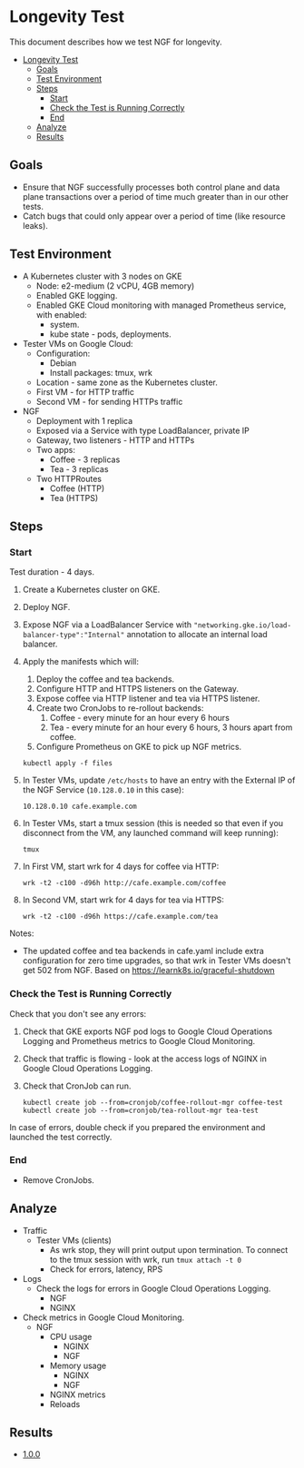 # Longevity Test

This document describes how we test NGF for longevity.

<!-- TOC -->

- [Longevity Test](#longevity-test)
    - [Goals](#goals)
    - [Test Environment](#test-environment)
    - [Steps](#steps)
        - [Start](#start)
        - [Check the Test is Running Correctly](#check-the-test-is-running-correctly)
        - [End](#end)
    - [Analyze](#analyze)
    - [Results](#results)

<!-- TOC -->

## Goals

- Ensure that NGF successfully processes both control plane and data plane transactions over a period of time much
  greater than in our other tests.
- Catch bugs that could only appear over a period of time (like resource leaks).

## Test Environment

- A Kubernetes cluster with 3 nodes on GKE
    - Node: e2-medium (2 vCPU, 4GB memory)
    - Enabled GKE logging.
    - Enabled GKE Cloud monitoring with managed Prometheus service, with enabled:
        - system.
        - kube state - pods, deployments.
- Tester VMs on Google Cloud:
    - Configuration:
        - Debian
        - Install packages: tmux, wrk
    - Location - same zone as the Kubernetes cluster.
    - First VM - for HTTP traffic
    - Second VM - for sending HTTPs traffic
- NGF
    - Deployment with 1 replica
    - Exposed via a Service with type LoadBalancer, private IP
    - Gateway, two listeners - HTTP and HTTPs
    - Two apps:
        - Coffee - 3 replicas
        - Tea - 3 replicas
    - Two HTTPRoutes
        - Coffee (HTTP)
        - Tea (HTTPS)

## Steps

### Start

Test duration - 4 days.

1. Create a Kubernetes cluster on GKE.
2. Deploy NGF.
3. Expose NGF via a LoadBalancer Service with `"networking.gke.io/load-balancer-type":"Internal"` annotation to
   allocate an internal load balancer.
4. Apply the manifests which will:
    1. Deploy the coffee and tea backends.
    2. Configure HTTP and HTTPS listeners on the Gateway.
    3. Expose coffee via HTTP listener and tea via HTTPS listener.
    4. Create two CronJobs to re-rollout backends:
        1. Coffee - every minute for an hour every 6 hours
        2. Tea - every minute for an hour every 6 hours, 3 hours apart from coffee.
    5. Configure Prometheus on GKE to pick up NGF metrics.

    ```shell
    kubectl apply -f files
    ```

5. In Tester VMs, update `/etc/hosts` to have an entry with the External IP of the NGF Service (`10.128.0.10` in this
   case):

   ```text
   10.128.0.10 cafe.example.com
   ```

6. In Tester VMs, start a tmux session (this is needed so that even if you disconnect from the VM, any launched command
   will keep running):

   ```shell
   tmux
   ```

7. In First VM, start wrk for 4 days for coffee via HTTP:

   ```shell
   wrk -t2 -c100 -d96h http://cafe.example.com/coffee
   ```

8. In Second VM, start wrk for 4 days for tea via HTTPS:

   ```shell
   wrk -t2 -c100 -d96h https://cafe.example.com/tea
   ```

Notes:

- The updated coffee and tea backends in cafe.yaml include extra configuration for zero time upgrades, so that
  wrk in Tester VMs doesn't get 502 from NGF. Based on https://learnk8s.io/graceful-shutdown

### Check the Test is Running Correctly

Check that you don't see any errors:

1. Check that GKE exports NGF pod logs to Google Cloud Operations Logging and Prometheus metrics to Google Cloud
   Monitoring.
2. Check that traffic is flowing - look at the access logs of NGINX in Google Cloud Operations Logging.
3. Check that CronJob can run.

   ```shell
   kubectl create job --from=cronjob/coffee-rollout-mgr coffee-test
   kubectl create job --from=cronjob/tea-rollout-mgr tea-test
   ```

In case of errors, double check if you prepared the environment and launched the test correctly.

### End

- Remove CronJobs.

## Analyze

- Traffic
    - Tester VMs (clients)
        - As wrk stop, they will print output upon termination. To connect to the tmux session with wrk,
          run `tmux attach -t 0`
        - Check for errors, latency, RPS
- Logs
    - Check the logs for errors in Google Cloud Operations Logging.
        - NGF
        - NGINX
- Check metrics in Google Cloud Monitoring.
    - NGF
        - CPU usage
            - NGINX
            - NGF
        - Memory usage
            - NGINX
            - NGF
        - NGINX metrics
        - Reloads

## Results

- [1.0.0](results/1.0.0/1.0.0.md)
